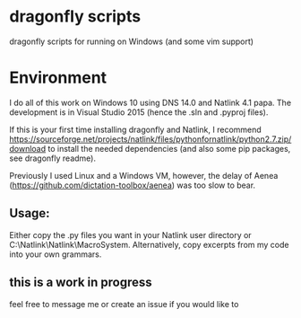 # dragonfly scripts
dragonfly scripts for running on Windows (and some vim support)

# Environment
I do all of this work on Windows 10 using DNS 14.0 and Natlink 4.1 papa.  The development is in Visual Studio 2015 (hence the .sln and .pyproj files).

If this is your first time installing dragonfly and Natlink, I recommend https://sourceforge.net/projects/natlink/files/pythonfornatlink/python2.7.zip/download
to install the needed dependencies (and also some pip packages, see dragonfly readme).  

Previously I used Linux and a Windows VM, however, the delay of Aenea (https://github.com/dictation-toolbox/aenea) was too slow to bear.

## Usage:
Either copy the .py files you want in your Natlink user directory or C:\Natlink\Natlink\MacroSystem.
Alternatively, copy excerpts from my code into your own grammars.


## this is a work in progress	
feel free to message me or create an issue if you would like to
